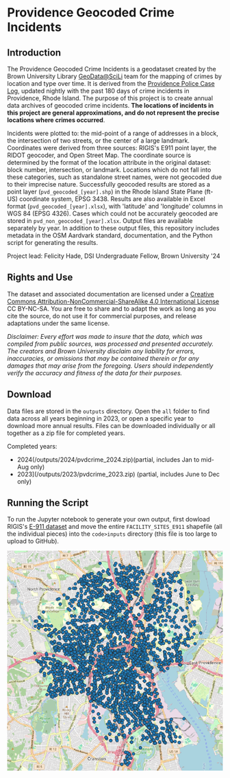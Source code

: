 # Providence Geocoded Crime Incidents

## Introduction

The Providence Geocoded Crime Incidents is a geodataset created by the Brown University Library [GeoData@SciLi](https://libguides.brown.edu/geodata/) team for the mapping of crimes by location and type over time. It is derived from the [Providence Police Case Log](https://data.providenceri.gov/Public-Safety/Providence-Police-Case-Log-Past-180-days/rz3y-pz8v/about_data), updated nightly with the past 180 days of crime incidents in Providence, Rhode Island. The purpose of this project is to create annual data archives of geocoded crime incidents. **The locations of incidents in this project are general approximations, and do not represent the precise locations where crimes occurred**. 

Incidents were plotted to: the mid-point of a range of addresses in a block, the intersection of two streets, or the center of a large landmark. Coordinates were derived from three sources: RIGIS's E911 point layer, the RIDOT geocoder, and Open Street Map. The coordinate source is determined by the format of the location attribute in the original dataset: block number, intersection, or landmark. Locations which do not fall into these categories, such as standalone street names, were not geocoded due to their imprecise nature. Successfully geocoded results are stored as a point layer (`pvd_geocoded_[year].shp`) in the Rhode Island State Plane (ft-US) coordinate system, EPSG 3438. Results are also available in Excel format (`pvd_geocoded_[year].xlsx`), with 'latitude' and 'longitude' columns in WGS 84 (EPSG 4326). Cases which could not be accurately geocoded are stored in `pvd_non_geocoded_[year].xlsx`. Output files are available separately by year. In addition to these output files, this repository includes metadata in the OSM Aardvark standard, documentation, and the Python script for generating the results.

Project lead: Felicity Hade, DSI Undergraduate Fellow, Brown University '24

## Rights and Use

The dataset and associated documentation are licensed under a [Creative Commons Attribution-NonCommercial-ShareAlike 4.0 International License](https://creativecommons.org/licenses/by-nc-sa/4.0/) CC BY-NC-SA. You are free to share and to adapt the work as long as you cite the source, do not use it for commercial purposes, and release adaptations under the same license.

*Disclaimer: Every effort was made to insure that the data, which was compiled from public sources, was processed and presented accurately. The creators and Brown University disclaim any liability for errors, inaccuracies, or omissions that may be contained therein or for any damages that may arise from the foregoing. Users should independently verify the accuracy and fitness of the data for their purposes.*

## Download

Data files are stored in the `outputs` directory. Open the `all` folder to find data across all years beginning in 2023, or open a specific year to download more annual results. Files can be downloaded individually or all together as a zip file for completed years.

Completed years:

- 2024(/outputs/2024/pvdcrime_2024.zip)(partial, includes Jan to mid-Aug only)
- 2023](/outputs/2023/pvdcrime_2023.zip) (partial, includes June to Dec only)

## Running the Script

To run the Jupyter notebook to generate your own output, first dowload RIGIS's [E-911 dataset](https://www.rigis.org/datasets/e-911-sites/explore) and move the entire `FACILITY_SITES_E911` shapefile (all the individual pieces) into the `code>inputs` directory (this file is too large to upload to GitHub).

![Results visualized using QGIS](/results.png)
